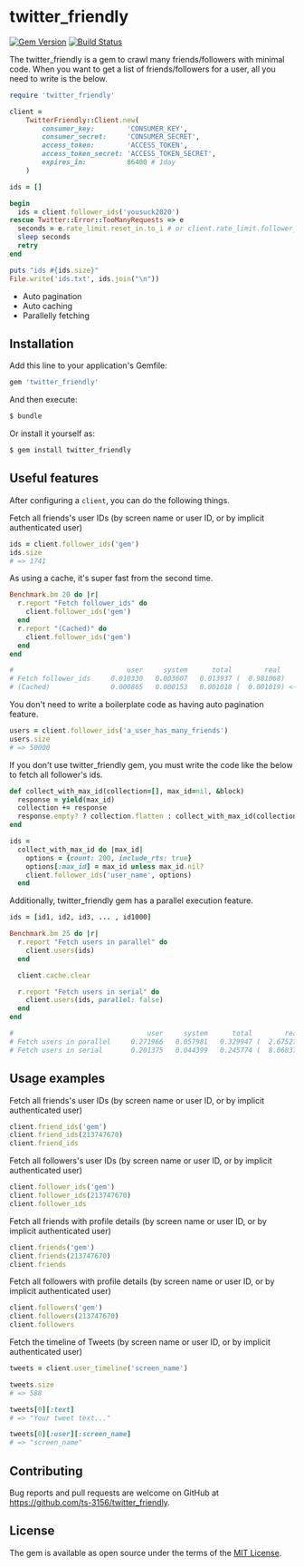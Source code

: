 # twitter_friendly

[![Gem Version](https://badge.fury.io/rb/twitter_friendly.png)](https://badge.fury.io/rb/twitter_friendly)
[![Build Status](https://travis-ci.org/ts-3156/twitter_friendly.svg?branch=master)](https://travis-ci.org/ts-3156/twitter_friendly)

The twitter_friendly is a gem to crawl many friends/followers with minimal code. When you want to get a list of friends/followers for a user, all you need to write is the below.

```ruby
require 'twitter_friendly'

client =
    TwitterFriendly::Client.new(
        consumer_key:        'CONSUMER_KEY',
        consumer_secret:     'CONSUMER_SECRET',
        access_token:        'ACCESS_TOKEN',
        access_token_secret: 'ACCESS_TOKEN_SECRET',
        expires_in:          86400 # 1day
    )

ids = []

begin
  ids = client.follower_ids('yousuck2020')
rescue Twitter::Error::TooManyRequests => e
  seconds = e.rate_limit.reset_in.to_i # or client.rate_limit.follower_ids[:reset_in]
  sleep seconds
  retry
end

puts "ids #{ids.size}"
File.write('ids.txt', ids.join("\n"))
```

- Auto pagination
- Auto caching
- Parallelly fetching

## Installation

Add this line to your application's Gemfile:

```ruby
gem 'twitter_friendly'
```

And then execute:

```bash
$ bundle
```

Or install it yourself as:

```bash
$ gem install twitter_friendly
```

## Useful features

After configuring a `client`, you can do the following things.

Fetch all friends's user IDs (by screen name or user ID, or by implicit authenticated user)

```ruby
ids = client.follower_ids('gem')
ids.size
# => 1741
```

As using a cache, it's super fast from the second time.

```ruby
Benchmark.bm 20 do |r|
  r.report "Fetch follower_ids" do
    client.follower_ids('gem')
  end
  r.report "(Cached)" do
    client.follower_ids('gem')
  end
end

#                            user     system      total        real
# Fetch follower_ids     0.010330   0.003607   0.013937 (  0.981068)
# (Cached)               0.000865   0.000153   0.001018 (  0.001019) <- Roughly 900 times faster!
```

You don't need to write a boilerplate code as having auto pagination feature.

```ruby
users = client.follower_ids('a_user_has_many_friends')
users.size
# => 50000
```

If you don't use twitter_friendly gem, you must write the code like the below to fetch all follower's ids.

```ruby
def collect_with_max_id(collection=[], max_id=nil, &block)
  response = yield(max_id)
  collection += response
  response.empty? ? collection.flatten : collect_with_max_id(collection, response.last.id - 1, &block)
end

ids =
  collect_with_max_id do |max_id|
    options = {count: 200, include_rts: true}
    options[:max_id] = max_id unless max_id.nil?
    client.follower_ids('user_name', options)
  end
```

Additionally, twitter_friendly gem has a parallel execution feature.

```ruby
ids = [id1, id2, id3, ... , id1000]

Benchmark.bm 25 do |r|
  r.report "Fetch users in parallel" do
    client.users(ids)
  end

  client.cache.clear

  r.report "Fetch users in serial" do
    client.users(ids, parallel: false)
  end
end

#                                 user     system      total        real
# Fetch users in parallel     0.271966   0.057981   0.329947 (  2.675270) <- Super fast!
# Fetch users in serial       0.201375   0.044399   0.245774 (  8.068372)
```

## Usage examples

Fetch all friends's user IDs (by screen name or user ID, or by implicit authenticated user)

```ruby
client.friend_ids('gem')
client.friend_ids(213747670)
client.friend_ids
```

Fetch all followers's user IDs (by screen name or user ID, or by implicit authenticated user)

```ruby
client.follower_ids('gem')
client.follower_ids(213747670)
client.follower_ids
```

Fetch all friends with profile details (by screen name or user ID, or by implicit authenticated user)

```ruby
client.friends('gem')
client.friends(213747670)
client.friends
```

Fetch all followers with profile details (by screen name or user ID, or by implicit authenticated user)

```ruby
client.followers('gem')
client.followers(213747670)
client.followers
```


Fetch the timeline of Tweets (by screen name or user ID, or by implicit authenticated user)

```ruby
tweets = client.user_timeline('screen_name')

tweets.size
# => 588

tweets[0][:text]
# => "Your tweet text..."

tweets[0][:user][:screen_name]
# => "screen_name"
```

## Contributing

Bug reports and pull requests are welcome on GitHub at https://github.com/ts-3156/twitter_friendly.

## License

The gem is available as open source under the terms of the [MIT License](https://opensource.org/licenses/MIT).
